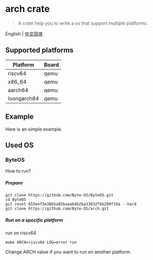 # arch crate

> A crate help you to write a os that support multiple platforms.

English | [中文简体](./README.CN.md)

## Supported platforms

| Platform | Board |
| ---      |  ---  |
| riscv64  | qemu |
| x86_64   | qemu |
| aarch64  | qemu |
| loongarch64 | qemu |


## Example

Here is an simple example.

## Used OS

### ByteOS

How to run?

##### Prepare

```shell
git clone https://github.com/Byte-OS/ByteOS.git
cd ByteOS
git reset 655eef3e38b5a85baaab4b2ba33832fbb299f19a --hard
git clone https://github.com/Byte-OS/arch.git
```

##### Run on a specific platform

run on riscv64

```shell
make ARCH=riscv64 LOG=error run
```

Change ARCH value if you want to run on another platform.

